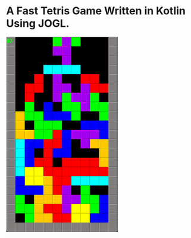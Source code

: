 # A Fast Tetris Game Written in Kotlin Using JOGL.

![alt text](https://github.com/ultraviolet-jordan/tetris/blob/main/img.png)
